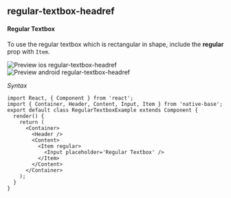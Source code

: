 ## regular-textbox-headref
#### Regular Textbox

To use the regular textbox which is rectangular in shape, include the <b>regular</b> prop with <code>Item</code>.

![Preview ios regular-textbox-headref](https://github.com/GeekyAnts/NativeBase-KitchenSink/raw/v2.2.0/screenshots/ios/input-regular.png)
![Preview android regular-textbox-headref](https://github.com/GeekyAnts/NativeBase-KitchenSink/raw/v2.2.0/screenshots/android/input-regular.png)

*Syntax*

<pre class="line-numbers"><code class="language-jsx">import React, { Component } from 'react';
import { Container, Header, Content, Input, Item } from 'native-base';
export default class RegularTextboxExample extends Component {
  render() {
    return (
      &lt;Container>
        &lt;Header />
        &lt;Content>
          &lt;Item regular>
            &lt;Input placeholder='Regular Textbox' />
          &lt;/Item>
        &lt;/Content>
      &lt;/Container>
    );
  }
}</code></pre><br />
